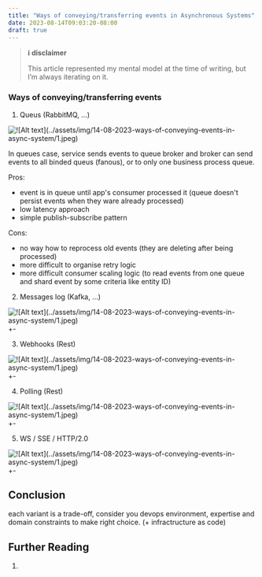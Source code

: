 ```yaml
---
title: "Ways of conveying/transferring events in Asynchronous Systems"
date: 2023-08-14T09:03:20-08:00
draft: true
---
```


> **ℹ️ disclaimer**
>
> This article represented my mental model at the time of writing, but I’m always iterating on it.

### Ways of conveying/transferring events

1. Queus (RabbitMQ, ...)

![!\[Alt text\](../assets/img/14-08-2023-ways-of-conveying-events-in-async-system/1.jpeg)](/2/1.jpg)

In queues case, service sends events to queue broker and broker can send events to all binded queus (fanous), or to only one business process queue.

Pros:
- event is in queue until app's consumer processed it (queue doesn't persist events when they ware already processed)
- low latency approach
- simple publish-subscribe pattern

Cons:
- no way how to reprocess old events (they are deleting after being processed)
- more difficult to organise retry logic
- more difficult consumer scaling logic (to read events from one queue and shard event by some criteria like entity ID)

2. Messages log (Kafka, ...)

![!\[Alt text\](../assets/img/14-08-2023-ways-of-conveying-events-in-async-system/1.jpeg)](/2/2.jpg)
+-

3. Webhooks (Rest)

![!\[Alt text\](../assets/img/14-08-2023-ways-of-conveying-events-in-async-system/1.jpeg)](/2/3.jpg)
+-

4. Polling (Rest)

![!\[Alt text\](../assets/img/14-08-2023-ways-of-conveying-events-in-async-system/1.jpeg)](/2/4.jpg)
+-

5. WS / SSE / HTTP/2.0

![!\[Alt text\](../assets/img/14-08-2023-ways-of-conveying-events-in-async-system/1.jpeg)](/2/5.jpg)
+-

## Conclusion
each variant is a trade-off, consider you devops environment, expertise and domain constraints to make right choice. 
(+ infractructure as code)
## Further Reading
1. 
